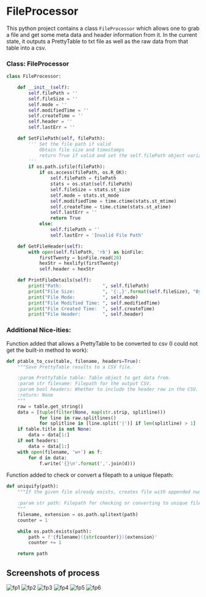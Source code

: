 # FileProcessor

This python project contains a class `FileProcessor` which allows one to grab a file and get some meta data and header information from it.
In the current state, it outputs a PrettyTable to txt file as well as the raw data from that table into a csv.

### Class: FileProcessor
```py
class FileProcessor:

    def __init__(self):
        self.filePath = ''
        self.fileSize = ''
        self.mode = ''
        self.modifiedTime = ''
        self.createTime = ''
        self.header = ''
        self.lastErr = ''

    def SetFilePath(self, filePath):
        ''' Set the file path if valid 
            Obtain file size and timestamps
            return True if valid and set the self.filePath object variable
        '''
        if os.path.isfile(filePath):
            if os.access(filePath, os.R_OK):
                self.filePath = filePath
                stats = os.stat(self.filePath)
                self.fileSize = stats.st_size
                self.mode = stats.st_mode
                self.modifiedTime = time.ctime(stats.st_mtime)
                self.createTime = time.ctime(stats.st_atime)
                self.lastErr = ''
                return True
            else:
                self.filePath = ''
                self.lastErr = 'Invalid File Path'

    def GetFileHeader(self):
        with open(self.filePath, 'rb') as binFile:
            firstTwenty = binFile.read(20)
            hexStr = hexlify(firstTwenty)
            self.header = hexStr

    def PrintFileDetails(self):
        print("Path:               ", self.filePath)
        print("File Size:          ", '{:,}'.format(self.fileSize), "Bytes")
        print("File Mode:          ", self.mode)
        print("File Modified Time: ", self.modifiedTime)
        print("File Created Time:  ", self.createTime)
        print("File Header:        ", self.header)
```

### Additional Nice-ities:
Function added that allows a PrettyTable to be converted to csv (I could not get the built-in method to work):
```py
def ptable_to_csv(table, filename, headers=True):
    """Save PrettyTable results to a CSV file.

    :param PrettyTable table: Table object to get data from.
    :param str filename: Filepath for the output CSV.
    :param bool headers: Whether to include the header row in the CSV.
    :return: None
    """
    raw = table.get_string()
    data = [tuple(filter(None, map(str.strip, splitline)))
            for line in raw.splitlines()
            for splitline in [line.split('|')] if len(splitline) > 1]
    if table.title is not None:
        data = data[1:]
    if not headers:
        data = data[1:]
    with open(filename, 'w+') as f:
        for d in data:
            f.write('{}\n'.format(','.join(d)))
```

Function added to check or convert a filepath to a unique filepath:
```py
def uniquify(path):
    """If the given file already exists, creates file with appended number (incrementing while).

    :param str path: Filepath for checking or converting to unique filepath.
    """
    filename, extension = os.path.splitext(path)
    counter = 1

    while os.path.exists(path):
        path = f'{filename}({str(counter)}){extension}'
        counter += 1

    return path
```

## Screenshots of process

![fp1](https://user-images.githubusercontent.com/43586816/138177107-b6cbd03a-8bfe-43c0-b5cf-14a687896006.png)
![fp2](https://user-images.githubusercontent.com/43586816/138177120-b9c36b97-fb41-404d-8a16-5fd0af31e7ca.png)
![fp3](https://user-images.githubusercontent.com/43586816/138177121-5854106c-799a-4dae-813f-136f4d2cfb36.png)
![fp4](https://user-images.githubusercontent.com/43586816/138177122-bf542386-6268-48ae-81f2-b30ac9ea683d.png)
![fp5](https://user-images.githubusercontent.com/43586816/138177124-088c059c-7787-4e14-8b3c-32e55b6d15ef.png)
![fp6](https://user-images.githubusercontent.com/43586816/138177127-7b459f0e-15d9-4513-bf97-f8b53ddb4fe0.png)
